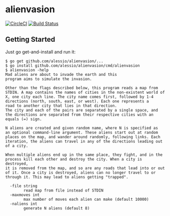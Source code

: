# alienvasion

[![CircleCI](https://circleci.com/gh/alessio/alienvasion.svg?style=svg)](https://circleci.com/gh/alessio/alienvasion)
[![Build Status](https://travis-ci.com/alessio/alienvasion.svg?branch=master)](https://travis-ci.com/alessio/alienvasion)

## Getting Started

Just go get-and-install and run it:

```
$ go get github.com/alessio/alienvasion/...
$ go install github.com/alessio/alienvasion/cmd/alienvasion
$ alienvasion -help
Mad aliens are about to invade the earth and this
program aims to simulate the invasion.

Other than the flags described below, this program reads a map from
STDIN. A map contains the names of cities in the non-existent world of
X, one city each line. The city name comes first, followed by 1-4
directions (north, south, east, or west). Each one represents a
road to another city that lies in that direction.
The city and each of the pairs are separated by a single space, and
the directions are separated from their respective cities with an
equals (=) sign.

N aliens are created and given random name, where N is specified as
an optional command-line argument. These aliens start out at random
places on the map, and wander around randomly, following links. Each
iteration, the aliens can travel in any of the directions leading out
of a city.

When multiple aliens end up in the same place, they fight, and in the
process kill each other and destroy the city. When a city is destroyed,
it is removed from the map, and so are any roads that lead into or out
of it. Once a city is destroyed, aliens can no longer travel to or
through it. This may lead to aliens getting "trapped".

  -file string
    	read map from file instead of STDIN
  -maxmoves int
    	max number of moves each alien can make (default 10000)
  -naliens int
    	generate N aliens (default 8)

```
